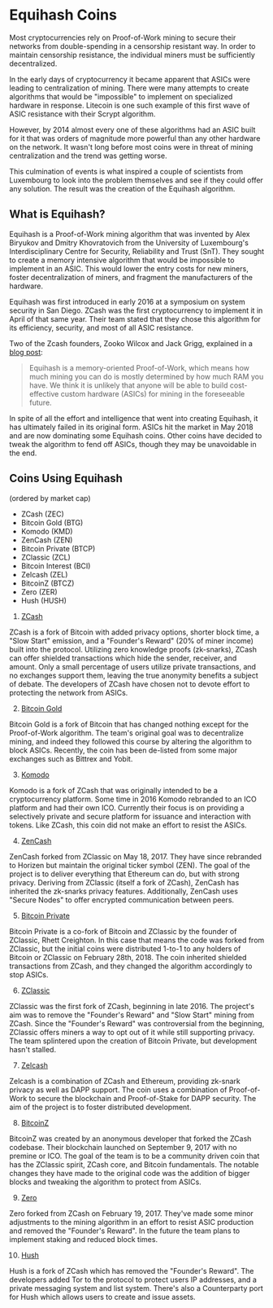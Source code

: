 # Equihash Coins

Most cryptocurrencies rely on Proof-of-Work mining to secure their networks from double-spending in a censorship resistant way. In order to maintain censorship resistance, the individual miners must be sufficiently decentralized.

In the early days of cryptocurrency it became apparent that ASICs were leading to centralization of mining. There were many attempts to create algorithms that would be "impossible" to implement on specialized hardware in response. Litecoin is one such example of this first wave of ASIC resistance with their Scrypt algorithm.

However, by 2014 almost every one of these algorithms had an ASIC built for it that was orders of magnitude more powerful than any other hardware on the network. It  wasn't long before most coins were in threat of mining centralization and the trend was getting worse.

This culmination of events is what inspired a couple of scientists from Luxembourg to look into the problem themselves and see if they could offer any solution. The result was the creation of the Equihash algorithm.

## What is Equihash?

Equihash is a Proof-of-Work mining algorithm that was invented by Alex Biryukov and Dmitry Khovratovich from the University of Luxembourg's Interdisciplinary Centre for Security, Reliability and Trust (SnT). They sought to create a memory intensive algorithm that would be impossible to implement in an ASIC. This would lower the entry costs for new miners, foster decentralization of miners, and fragment the manufacturers of the hardware.

Equihash was first introduced in early 2016 at a symposium on system security in San Diego. ZCash was the first cryptocurrency to implement it in April of that same year. Their team stated that they chose this algorithm for its efficiency, security, and most of all ASIC resistance.

Two of the Zcash founders, Zooko Wilcox and Jack Grigg, explained in a [blog post](https://z.cash/blog/why-equihash/):

>Equihash is a memory-oriented Proof-of-Work, which means how much mining you can do is mostly determined by how much RAM you have. We think it is unlikely that anyone will be able to build cost-effective custom hardware (ASICs) for mining in the foreseeable future.

In spite of all the effort and intelligence that went into creating Equihash, it has ultimately failed in its original form. ASICs hit the market in May 2018 and are now dominating some Equihash coins. Other coins have decided to tweak the algorithm to fend off ASICs, though they may be unavoidable in the end.

## Coins Using Equihash
(ordered by market cap)

+ ZCash (ZEC)
+ Bitcoin Gold (BTG)
+ Komodo (KMD)
+ ZenCash (ZEN)
+ Bitcoin Private (BTCP)
+ ZClassic (ZCL)
+ Bitcoin Interest (BCI)
+ Zelcash (ZEL)
+ BitcoinZ (BTCZ)
+ Zero (ZER)
+ Hush (HUSH)

1. [ZCash](https://z.cash)

ZCash is a fork of Bitcoin with added privacy options, shorter block time, a "Slow Start" emission, and a "Founder's Reward" (20% of miner income) built into the protocol. Utilizing zero knowledge proofs (zk-snarks), ZCash can offer shielded transactions which hide the sender, receiver, and amount. Only a small percentage of users utilize private transactions, and no exchanges support them, leaving the true anonymity benefits a subject of debate. The developers of ZCash have chosen not to devote effort to protecting the network from ASICs.

2. [Bitcoin Gold](https://bitcoingold.org/)

Bitcoin Gold is a fork of Bitcoin that has changed nothing except for the Proof-of-Work algorithm. The team's original goal was to decentralize mining, and indeed they followed this course by altering the algorithm to block ASICs. Recently, the coin has been de-listed from some major exchanges such as Bittrex and Yobit.

3. [Komodo](https://komodoplatform.com/)

Komodo is a fork of ZCash that was originally intended to be a cryptocurrency platform. Some time in 2016 Komodo rebranded to an ICO platform and had their own ICO. Currently their focus is on providing a selectively private and secure platform for issuance and interaction with tokens. Like ZCash, this coin did not make an effort to resist the ASICs.

4. [ZenCash](https://zencash.com/)

ZenCash forked from ZClassic on May 18, 2017. They have since rebranded to Horizen but maintain the original ticker symbol (ZEN). The goal of the project is to deliver everything that Ethereum can do, but with strong privacy. Deriving from ZClassic (itself a fork of ZCash), ZenCash has inherited the zk-snarks privacy features. Additionally, ZenCash uses "Secure Nodes" to offer encrypted communication between peers.

5. [Bitcoin Private](https://btcprivate.org/)

Bitcoin Private is a co-fork of Bitcoin and ZClassic by the founder of ZClassic, Rhett Creighton. In this case that means the code was forked from ZClassic, but the initial coins were distributed 1-to-1 to any holders of Bitcoin or ZClassic on February 28th, 2018. The coin inherited shielded transactions from ZCash, and they changed the algorithm accordingly to stop ASICs.

6. [ZClassic](https://zclassic.org/)

ZClassic was the first fork of ZCash, beginning in late 2016. The project's aim was to remove the "Founder's Reward" and "Slow Start" mining from ZCash. Since the "Founder's Reward" was controversial from the beginning, ZClassic offers miners a way to opt out of it while still supporting privacy. The team splintered upon the creation of Bitcoin Private, but development hasn't stalled.

7. [Zelcash](https://zel.cash)

Zelcash is a combination of ZCash and Ethereum, providing zk-snark privacy as well as DAPP support. The coin uses a combination of Proof-of-Work to secure the blockchain and Proof-of-Stake for DAPP security. The aim of the project is to foster distributed development.

8. [BitcoinZ](https://btcz.rocks/)

BitcoinZ was created by an anonymous developer that forked the ZCash codebase. Their blockchain launched on September 9, 2017 with no premine or ICO. The goal of the team is to be a community driven coin that has the ZClassic spirit, ZCash core, and Bitcoin fundamentals. The notable changes they have made to the original code was the addition of bigger blocks and tweaking the algorithm to protect from ASICs.

9. [Zero](https://zerocurrency.io/)

Zero forked from ZCash on February 19, 2017. They've made some minor adjustments to the mining algorithm in an effort to resist ASIC production and removed the "Founder's Reward". In the future the team plans to implement staking and reduced block times.

10. [Hush](https://myhush.org/)

Hush is a fork of ZCash which has removed the "Founder's Reward". The developers added Tor to the protocol to protect users IP addresses, and a private messaging system and list system. There's also a Counterparty port for Hush which allows users to create and issue assets.
